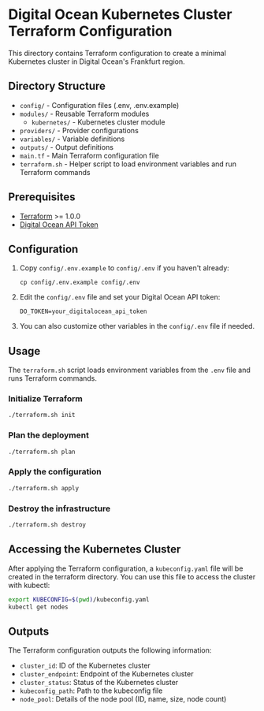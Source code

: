 # Digital Ocean Kubernetes Cluster Terraform Configuration

This directory contains Terraform configuration to create a minimal Kubernetes cluster in Digital Ocean's Frankfurt region.

## Directory Structure

- `config/` - Configuration files (.env, .env.example)
- `modules/` - Reusable Terraform modules
  - `kubernetes/` - Kubernetes cluster module
- `providers/` - Provider configurations
- `variables/` - Variable definitions
- `outputs/` - Output definitions
- `main.tf` - Main Terraform configuration file
- `terraform.sh` - Helper script to load environment variables and run Terraform commands

## Prerequisites

- [Terraform](https://www.terraform.io/downloads.html) >= 1.0.0
- [Digital Ocean API Token](https://cloud.digitalocean.com/account/api/tokens)

## Configuration

1. Copy `config/.env.example` to `config/.env` if you haven't already:
   ```
   cp config/.env.example config/.env
   ```

2. Edit the `config/.env` file and set your Digital Ocean API token:
   ```
   DO_TOKEN=your_digitalocean_api_token
   ```

3. You can also customize other variables in the `config/.env` file if needed.

## Usage

The `terraform.sh` script loads environment variables from the `.env` file and runs Terraform commands.

### Initialize Terraform

```bash
./terraform.sh init
```

### Plan the deployment

```bash
./terraform.sh plan
```

### Apply the configuration

```bash
./terraform.sh apply
```

### Destroy the infrastructure

```bash
./terraform.sh destroy
```

## Accessing the Kubernetes Cluster

After applying the Terraform configuration, a `kubeconfig.yaml` file will be created in the terraform directory. You can use this file to access the cluster with kubectl:

```bash
export KUBECONFIG=$(pwd)/kubeconfig.yaml
kubectl get nodes
```

## Outputs

The Terraform configuration outputs the following information:

- `cluster_id`: ID of the Kubernetes cluster
- `cluster_endpoint`: Endpoint of the Kubernetes cluster
- `cluster_status`: Status of the Kubernetes cluster
- `kubeconfig_path`: Path to the kubeconfig file
- `node_pool`: Details of the node pool (ID, name, size, node count)

